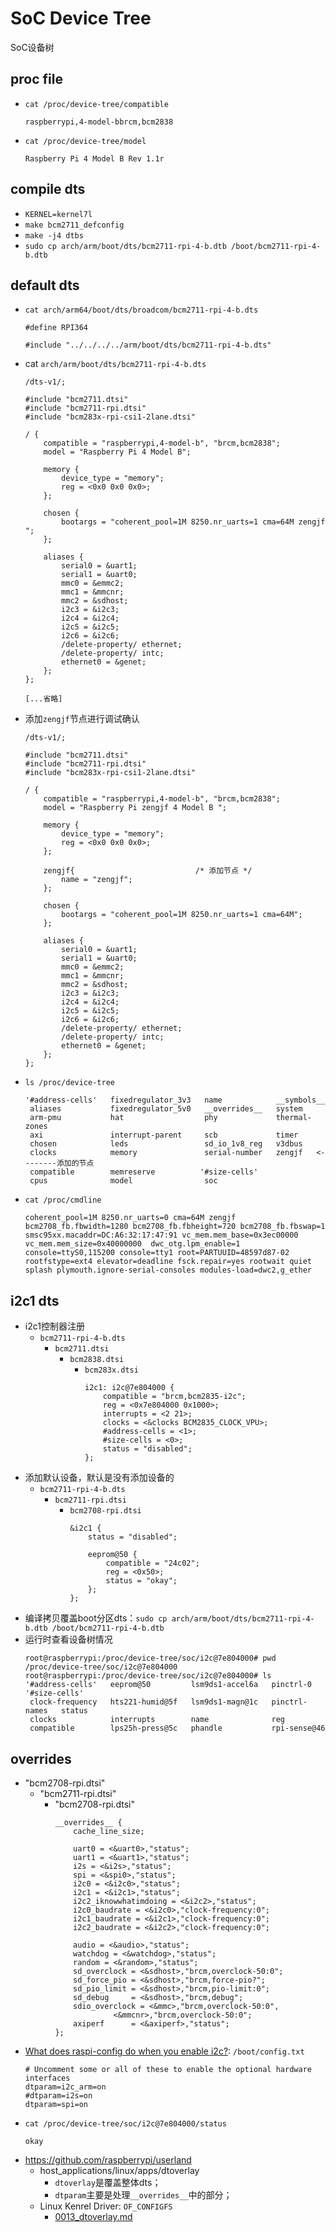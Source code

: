 # SoC Device Tree

SoC设备树

## proc file

* `cat /proc/device-tree/compatible`
  ```
  raspberrypi,4-model-bbrcm,bcm2838
  ```
* `cat /proc/device-tree/model`
  ```
  Raspberry Pi 4 Model B Rev 1.1r
  ```

## compile dts

* `KERNEL=kernel7l`
* `make bcm2711_defconfig`
* `make -j4 dtbs`
* `sudo cp arch/arm/boot/dts/bcm2711-rpi-4-b.dtb /boot/bcm2711-rpi-4-b.dtb`

## default dts

* `cat arch/arm64/boot/dts/broadcom/bcm2711-rpi-4-b.dts`
  ```
  #define RPI364
  
  #include "../../../../arm/boot/dts/bcm2711-rpi-4-b.dts"
  ```
* cat `arch/arm/boot/dts/bcm2711-rpi-4-b.dts`
  ```
  /dts-v1/;
  
  #include "bcm2711.dtsi"
  #include "bcm2711-rpi.dtsi"
  #include "bcm283x-rpi-csi1-2lane.dtsi"
  
  / {
      compatible = "raspberrypi,4-model-b", "brcm,bcm2838";
      model = "Raspberry Pi 4 Model B";
  
      memory {
          device_type = "memory";
          reg = <0x0 0x0 0x0>;
      };
  
      chosen {
          bootargs = "coherent_pool=1M 8250.nr_uarts=1 cma=64M zengjf ";
      };
  
      aliases {
          serial0 = &uart1;
          serial1 = &uart0;
          mmc0 = &emmc2;
          mmc1 = &mmcnr;
          mmc2 = &sdhost;
          i2c3 = &i2c3;
          i2c4 = &i2c4;
          i2c5 = &i2c5;
          i2c6 = &i2c6;
          /delete-property/ ethernet;
          /delete-property/ intc;
          ethernet0 = &genet;
      };
  };

  [...省略]
  ```
* 添加`zengjf`节点进行调试确认
  ```
  /dts-v1/;
  
  #include "bcm2711.dtsi"
  #include "bcm2711-rpi.dtsi"
  #include "bcm283x-rpi-csi1-2lane.dtsi"
  
  / {
      compatible = "raspberrypi,4-model-b", "brcm,bcm2838";
      model = "Raspberry Pi zengjf 4 Model B ";
  
      memory {
          device_type = "memory";
          reg = <0x0 0x0 0x0>;
      };
  
      zengjf{                           /* 添加节点 */
          name = "zengjf";
      };
  
      chosen {
          bootargs = "coherent_pool=1M 8250.nr_uarts=1 cma=64M";
      };
  
      aliases {
          serial0 = &uart1;
          serial1 = &uart0;
          mmc0 = &emmc2;
          mmc1 = &mmcnr;
          mmc2 = &sdhost;
          i2c3 = &i2c3;
          i2c4 = &i2c4;
          i2c5 = &i2c5;
          i2c6 = &i2c6;
          /delete-property/ ethernet;
          /delete-property/ intc;
          ethernet0 = &genet;
      };
  };
  ```
* `ls /proc/device-tree`
  ```
  '#address-cells'   fixedregulator_3v3   name            __symbols__
   aliases           fixedregulator_5v0   __overrides__   system
   arm-pmu           hat                  phy             thermal-zones
   axi               interrupt-parent     scb             timer
   chosen            leds                 sd_io_1v8_reg   v3dbus
   clocks            memory               serial-number   zengjf   <--------添加的节点
   compatible        memreserve          '#size-cells'
   cpus              model                soc
  ```
* `cat /proc/cmdline`
  ```
  coherent_pool=1M 8250.nr_uarts=0 cma=64M zengjf  bcm2708_fb.fbwidth=1280 bcm2708_fb.fbheight=720 bcm2708_fb.fbswap=1 smsc95xx.macaddr=DC:A6:32:17:47:91 vc_mem.mem_base=0x3ec00000 vc_mem.mem_size=0x40000000  dwc_otg.lpm_enable=1 console=ttyS0,115200 console=tty1 root=PARTUUID=48597d87-02 rootfstype=ext4 elevator=deadline fsck.repair=yes rootwait quiet splash plymouth.ignore-serial-consoles modules-load=dwc2,g_ether
  ```

## i2c1 dts

* i2c1控制器注册
  * `bcm2711-rpi-4-b.dts`
    * `bcm2711.dtsi`
      * `bcm2838.dtsi`
        * `bcm283x.dtsi`
          ```
          i2c1: i2c@7e804000 {
              compatible = "brcm,bcm2835-i2c";
              reg = <0x7e804000 0x1000>;
              interrupts = <2 21>;
              clocks = <&clocks BCM2835_CLOCK_VPU>;
              #address-cells = <1>;
              #size-cells = <0>;
              status = "disabled";
          };
          ```
* 添加默认设备，默认是没有添加设备的
  * `bcm2711-rpi-4-b.dts`
    * `bcm2711-rpi.dtsi`
      * `bcm2708-rpi.dtsi`
        ```
        &i2c1 {
            status = "disabled";
        
            eeprom@50 {
                compatible = "24c02";
                reg = <0x50>;
                status = "okay";
            };
        };
        ```
* 编译拷贝覆盖boot分区dts：`sudo cp arch/arm/boot/dts/bcm2711-rpi-4-b.dtb /boot/bcm2711-rpi-4-b.dtb`
* 运行时查看设备树情况
  ```Console
  root@raspberrypi:/proc/device-tree/soc/i2c@7e804000# pwd
  /proc/device-tree/soc/i2c@7e804000
  root@raspberrypi:/proc/device-tree/soc/i2c@7e804000# ls
  '#address-cells'   eeprom@50         lsm9ds1-accel6a   pinctrl-0      '#size-cells'
   clock-frequency   hts221-humid@5f   lsm9ds1-magn@1c   pinctrl-names   status
   clocks            interrupts        name              reg
   compatible        lps25h-press@5c   phandle           rpi-sense@46
  ```

## __overrides__

* "bcm2708-rpi.dtsi"
  * "bcm2711-rpi.dtsi"
    * "bcm2708-rpi.dtsi"
      ```
      __overrides__ {
          cache_line_size;

          uart0 = <&uart0>,"status";
          uart1 = <&uart1>,"status";
          i2s = <&i2s>,"status";
          spi = <&spi0>,"status";
          i2c0 = <&i2c0>,"status";
          i2c1 = <&i2c1>,"status";
          i2c2_iknowwhatimdoing = <&i2c2>,"status";
          i2c0_baudrate = <&i2c0>,"clock-frequency:0";
          i2c1_baudrate = <&i2c1>,"clock-frequency:0";
          i2c2_baudrate = <&i2c2>,"clock-frequency:0";

          audio = <&audio>,"status";
          watchdog = <&watchdog>,"status";
          random = <&random>,"status";
          sd_overclock = <&sdhost>,"brcm,overclock-50:0";
          sd_force_pio = <&sdhost>,"brcm,force-pio?";
          sd_pio_limit = <&sdhost>,"brcm,pio-limit:0";
          sd_debug     = <&sdhost>,"brcm,debug";
          sdio_overclock = <&mmc>,"brcm,overclock-50:0",
                   <&mmcnr>,"brcm,overclock-50:0";
          axiperf      = <&axiperf>,"status";
      };
      ```
* [What does raspi-config do when you enable i2c?](https://raspberrypi.stackexchange.com/questions/28935/what-does-raspi-config-do-when-you-enable-i2c): `/boot/config.txt`
  ```
  # Uncomment some or all of these to enable the optional hardware interfaces
  dtparam=i2c_arm=on
  #dtparam=i2s=on
  dtparam=spi=on
  ```
* `cat /proc/device-tree/soc/i2c@7e804000/status`
  ```
  okay
  ```
* https://github.com/raspberrypi/userland
  * host_applications/linux/apps/dtoverlay
    * `dtoverlay`是覆盖整体dts；
    * `dtparam`主要是处理`__overrides__`中的部分；
  * Linux Kenrel Driver: `OF_CONFIGFS`
    * [0013_dtoverlay.md](0013_dtoverlay.md)